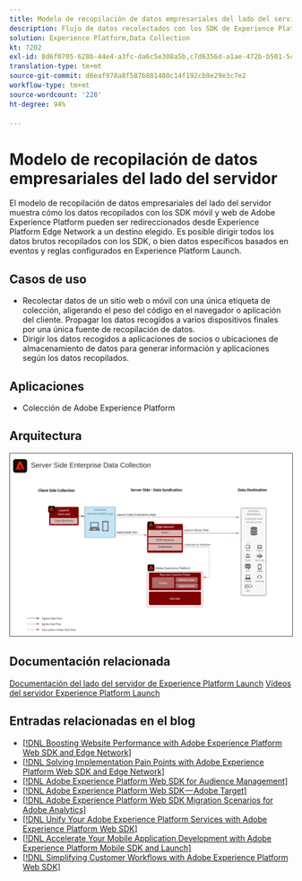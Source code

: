 ```yaml
---
title: Modelo de recopilación de datos empresariales del lado del servidor
description: Flujo de datos recolectados con los SDK de Experience Platform hacia destinos
solution: Experience Platform,Data Collection
kt: 7202
exl-id: 8d6f0705-628b-44e4-a3fc-da6c5e308a5b,c7d6356d-a1ae-472b-b501-5c736e990252
translation-type: tm+mt
source-git-commit: d6eaf978a8f587b881480c14f192cb9e29e3c7e2
workflow-type: tm+mt
source-wordcount: '228'
ht-degree: 94%

---
```


# Modelo de recopilación de datos empresariales del lado del servidor

El modelo de recopilación de datos empresariales del lado del servidor muestra cómo los datos recopilados con los SDK móvil y web de Adobe Experience Platform pueden ser redireccionados desde Experience Platform Edge Network a un destino elegido. Es posible dirigir todos los datos brutos recopilados con los SDK, o bien datos específicos basados en eventos y reglas configurados en Experience Platform Launch.

## Casos de uso

* Recolectar datos de un sitio web o móvil con una única etiqueta de colección, aligerando el peso del código en el navegador o aplicación del cliente. Propagar los datos recogidos a varios dispositivos finales por una única fuente de recopilación de datos.
* Dirigir los datos recogidos a aplicaciones de socios o ubicaciones de almacenamiento de datos para generar información y aplicaciones según los datos recopilados.

## Aplicaciones

* Colección de Adobe Experience Platform

## Arquitectura

<img src="assets/enterprise_collection.svg" alt="Arquitectura de referencia para la recopilación de datos empresarial" style="border:1px solid #4a4a4a" />

## Documentación relacionada

[Documentación del lado del servidor de Experience Platform Launch](https://experienceleague.adobe.com/docs/launch/using/server-side-info/server-side-overview.html?lang=es#server-side-info) 
[Vídeos del servidor Experience Platform Launch](https://experienceleague.adobe.com/docs/launch-learn/tutorials/server-side/overview.html)

## Entradas relacionadas en el blog

* [[!DNL Boosting Website Performance with Adobe Experience Platform Web SDK and Edge Network]](https://medium.com/adobetech/boosting-website-performance-with-adobe-experience-platform-web-sdk-and-edge-network-329fcf70fdf9)
* [[!DNL Solving Implementation Pain Points with Adobe Experience Platform Web SDK and Edge Network]](https://medium.com/adobetech/solving-implementation-pain-points-with-adobe-experience-platform-web-sdk-and-edge-network-880b635e6819)
* [[!DNL Adobe Experience Platform Web SDK for Audience Management]](https://medium.com/adobetech/adobe-experience-platform-web-sdk-for-audience-management-751fa6d063bc)
* [[!DNL Adobe Experience Platform Web SDK — Adobe Target]](https://medium.com/adobetech/adobe-experience-platform-web-sdk-adobe-target-9b9f621d271)
* [[!DNL Adobe Experience Platform Web SDK Migration Scenarios for Adobe Analytics]](https://medium.com/adobetech/adobe-experience-platform-web-sdk-migration-scenarios-for-adobe-analytics-91c255ec82b0)
* [[!DNL Unify Your Adobe Experience Platform Services with Adobe Experience Platform Web SDK]](https://medium.com/adobetech/unify-your-adobe-experience-platform-services-with-adobe-experience-platform-web-sdk-75cf6851a9fc)
* [[!DNL Accelerate Your Mobile Application Development with Adobe Experience Platform Mobile SDK and Launch]](https://medium.com/adobetech/accelerate-your-mobile-application-development-with-adobe-experience-platform-mobile-sdk-and-launch-ed023536d611)
* [[!DNL Simplifying Customer Workflows with Adobe Experience Platform Web SDK]](https://medium.com/adobetech/simplifying-customer-workflows-with-adobe-experience-platform-web-sdk-4e54fe134f4a)
